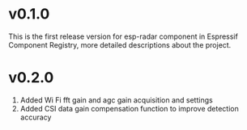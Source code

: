 # v0.1.0
This is the first release version for esp-radar component in Espressif Component Registry, more detailed descriptions about the project.

# v0.2.0
1. Added Wi Fi fft gain and agc gain acquisition and settings
2. Added CSI data gain compensation function to improve detection accuracy
